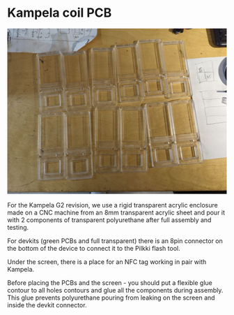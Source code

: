 # Kampela coil PCB

![Kampela Enclosure G2](Kampela_Enclosure_G2.png)

For the Kampela G2 revision, we use a rigid transparent acrylic enclosure made on a CNC machine from an 8mm transparent acrylic sheet and pour it with 2 components of transparent polyurethane after full assembly and testing.

For devkits (green PCBs and full transparent) there is an 8pin connector on the bottom of the device to connect it to the Pilkki flash tool.

Under the screen, there is a place for an NFC tag working in pair with Kampela.

Before placing the PCBs and the screen - you should put a flexible glue contour to all holes contours and glue all the components during assembly. This glue prevents polyurethane pouring from leaking on the screen and inside the devkit connector.